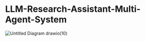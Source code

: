 # LLM-Research-Assistant-Multi-Agent-System

![Untitled Diagram drawio(10)](https://github.com/user-attachments/assets/735a81d7-3190-4225-985c-d8b308110b85)
